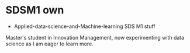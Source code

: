 # SDSM1 own
- Applied-data-science-and-Machine-learning
SDS M1 stuff

Master's student in Innovation Management, now experimenting with data science as I am eager to learn more.
